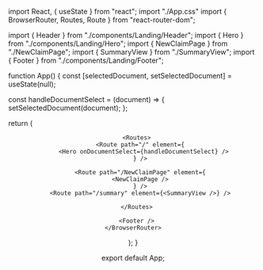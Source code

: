 import React, { useState } from "react";
import "./App.css"
import { BrowserRouter, Routes, Route } from "react-router-dom";

import { Header } from "./components/Landing/Header";
import { Hero } from "./components/Landing/Hero"; 
import { NewClaimPage } from "./NewClaimPage";
import { SummaryView } from "./SummaryView";
import { Footer } from "./components/Landing/Footer";


function App() {
  const [selectedDocument, setSelectedDocument] = useState(null);

  const handleDocumentSelect = (document) => {
    setSelectedDocument(document);
  };

  return (
    <BrowserRouter>
      <Header />
      
      <Routes>
        <Route path="/" element={
          <Hero onDocumentSelect={handleDocumentSelect} />
        } />
        
        <Route path="/NewClaimPage" element={
          <NewClaimPage />  
        } />
        <Route path="/summary" element={<SummaryView />} />

      </Routes>
      
      <Footer />
    </BrowserRouter>
  );
}

export default App;
